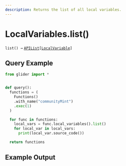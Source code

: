 ```yaml
---
description: Returns the list of all local variables.
---
```


# LocalVariables.list()

`list() →` [`APIList`](../../../iterables/apilist.md)`[`[`LocalVariable`](../../../localvariable/)`]`&#x20;

## Query Example

```python
from glider import *


def query():
  functions = (
    Functions()
    .with_name("communityMint")
    .exec(1)
  )

  for func in functions:
    local_vars = func.local_variables().list()
    for local_var in local_vars:
      print(local_var.source_code())

  return functions
```

## Example Output

<figure><img src="../../../../.gitbook/assets/Screenshot 2025-09-10 at 4.02.15 PM.png" alt=""><figcaption></figcaption></figure>
